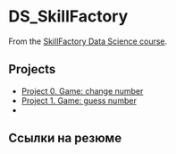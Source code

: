 # DS_SkillFactory

From the [SkillFactory Data Science course](https://skillfactory.ru/data-scientist).

## Projects

* [Project 0. Game: change number](https://github.com/Lidiya-cutie/IDE/tree/master/project_0)
* [Project 1. Game: guess number](https://github.com/Lidiya-cutie/DS_SkillFactory/tree/main/project_1)
*

## Ссылки на резюме